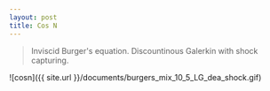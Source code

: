 ```yaml
---
layout: post
title: Cos N
---
```


> Inviscid Burger's equation. Discountinous Galerkin with shock capturing.

![cosn]({{ site.url }}/documents/burgers_mix_10_5_LG_dea_shock.gif)

